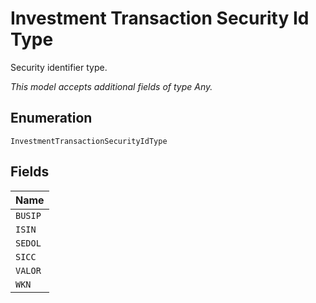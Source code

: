 
# Investment Transaction Security Id Type

Security identifier type.

*This model accepts additional fields of type Any.*

## Enumeration

`InvestmentTransactionSecurityIdType`

## Fields

| Name |
|  --- |
| `BUSIP` |
| `ISIN` |
| `SEDOL` |
| `SICC` |
| `VALOR` |
| `WKN` |

